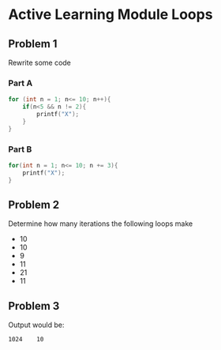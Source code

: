 # Active Learning Module Loops

## Problem 1

Rewrite some code

### Part A

```cpp
for (int n = 1; n<= 10; n++){
    if(n<5 && n != 2){
        printf("X");
    }
}
```

### Part B

```cpp
for(int n = 1; n<= 10; n += 3){
    printf("X");
}
```

## Problem 2

Determine how many iterations the following loops make

 - 10
 - 10
 - 9
 - 11
 - 21
 - 11


## Problem 3

Output would be:

```
1024    10

```

